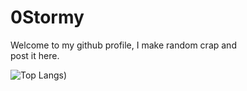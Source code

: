 # 0Stormy
Welcome to my github profile, I make random crap and <br>
post it here.

![Top Langs](https://github-readme-stats.vercel.app/api/top-langs/?username=kinda-stormy&hide_progress=false#gh-dark-mode-only))

